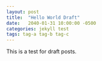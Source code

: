 ```yaml
---
layout: post
title:  "Hello World Draft"
date:   2040-01-31 10:00:00 -0500
categories: jekyll test
tags: tag-a tag-b tag-c
---
```

This is a test for draft posts.
